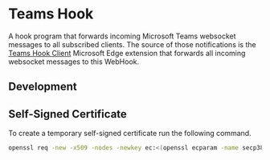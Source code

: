 # Teams Hook

A hook program that forwards incoming Microsoft Teams websocket messages to all subscribed clients.
The source of those notifications is the [Teams Hook Client](https://github.com/COM8/teams-client-hook) Microsoft Edge extension that forwards all incoming websocket messages to this WebHook.

## Development
## Self-Signed Certificate

To create a temporary self-signed certificate run the following command.

```bash
openssl req -new -x509 -nodes -newkey ec:<(openssl ecparam -name secp384r1) -keyout cert.key -out cert.crt -days 3650
```